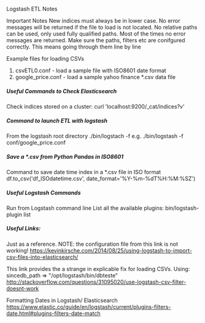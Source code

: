 Logstash ETL Notes

Important Notes
New indices must always be in lower case.
No error messages will be returned if the file to load is not located.
No relative paths can be used, only used fully qualified paths.
Most of the times no error messages are returned.
Make sure the paths, filters etc are conifgured correctly.
This means going through them line by line

Example files for loading CSVs
1. csvETL0.conf - load a sample file with ISO8601 date format
2. google_price.conf - load a sample yahoo finance *.csv data file


##### Useful Commands to Check Elasticsearch
Check indices stored on a cluster:
curl 'localhost:9200/_cat/indices?v'

##### Command to launch ETL with logstash
From the logstash root directory
./bin/logstach -f <config file>
e.g.
./bin/logstash -f conf/google_price.conf

##### Save a *.csv from Python Pandas in ISO8601
Command to save date time index in a *.csv file in ISO format
df.to_csv('df_ISOdatetime.csv', date_format='%Y-%m-%dT%H:%M:%SZ')

##### Useful Logstash Commands
Run from Logstash command line
List all the available plugins: bin/logstash-plugin list

##### Useful Links:
Just as a reference.
NOTE: the configuration file from this link is not working!
https://kevinkirsche.com/2014/08/25/using-logstash-to-import-csv-files-into-elasticsearch/

This link provides the a strange in explicable fix for loading CSVs. Using:
sincedb_path => "/opt/logstash/bin/dbteste"
http://stackoverflow.com/questions/31095020/use-logstash-csv-filter-doesnt-work

Formatting Dates in Logstash/ Elasticsearch
https://www.elastic.co/guide/en/logstash/current/plugins-filters-date.html#plugins-filters-date-match


